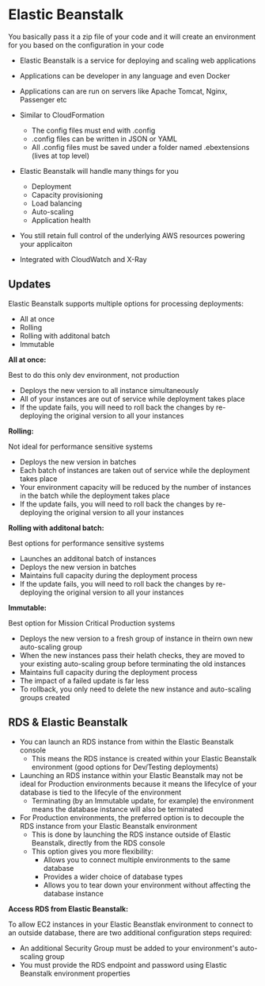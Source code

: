 # Elastic Beanstalk

You basically pass it a zip file of your code and it will create an environment for you based on the configuration in your code

- Elastic Beanstalk is a service for deploying and scaling web applications
- Applications can be developer in any language and even Docker
- Applications can are run on servers like Apache Tomcat, Nginx, Passenger etc
- Similar to CloudFormation
  - The config files must end with .config
  - .config files can be written in JSON or YAML
  - All .config files must be saved under a folder named .ebextensions (lives at top level)
- Elastic Beanstalk will handle many things for you

  - Deployment
  - Capacity provisioning
  - Load balancing
  - Auto-scaling
  - Application health

- You still retain full control of the underlying AWS resources powering your applicaiton
- Integrated with CloudWatch and X-Ray

## Updates

Elastic Beanstalk supports multiple options for processing deployments:

- All at once
- Rolling
- Rolling with additonal batch
- Immutable

**All at once:**

Best to do this only dev environment, not production

- Deploys the new version to all instance simultaneously
- All of your instances are out of service while deployment takes place
- If the update fails, you will need to roll back the changes by re-deploying the original version to all your instances

**Rolling:**

Not ideal for performance sensitive systems

- Deploys the new version in batches
- Each batch of instances are taken out of service while the deployment takes place
- Your environment capacity will be reduced by the number of instances in the batch while the deployment takes place
- If the update fails, you will need to roll back the changes by re-deploying the original version to all your instances

**Rolling with additonal batch:**

Best options for performance sensitive systems

- Launches an additonal batch of instances
- Deploys the new version in batches
- Maintains full capacity during the deployment process
- If the update fails, you will need to roll back the changes by re-deploying the original version to all your instances

**Immutable:**

Best option for Mission Critical Production systems

- Deploys the new version to a fresh group of instance in theirn own new auto-scaling group
- When the new instances pass their helath checks, they are moved to your existing auto-scaling group before terminating the old instances
- Maintains full capacity during the deployment process
- The impact of a failed update is far less
- To rollback, you only need to delete the new instance and auto-scaling groups created

## RDS & Elastic Beanstalk

- You can launch an RDS instance from within the Elastic Beanstalk console
  - This means the RDS instance is created within your Elastic Beanstalk environment (good options for Dev/Testing deployments)
- Launching an RDS instance within your Elastic Beanstalk may not be ideal for Production environments because it means the lifecylce of your database is tied to the lifecyle of the environment
  - Terminating (by an Immutable update, for example) the environment means the database instance will also be terminated
- For Production environments, the preferred option is to decouple the RDS instance from your Elastic Beanstalk environment
  - This is done by launching the RDS instance outside of Elastic Beanstalk, directly from the RDS console
  - This option gives you more flexibility:
    - Allows you to connect multiple environments to the same database
    - Provides a wider choice of database types
    - Allows you to tear down your environment without affecting the database instance

**Access RDS from Elastic Beanstalk:**

To allow EC2 instances in your Elastic Beanstlak environment to connect to an outside database,
there are two additional configuration steps required:

- An additional Security Group must be added to your environment's auto-scaling group
- You must provide the RDS endpoint and password using Elastic Beanstalk environment properties
